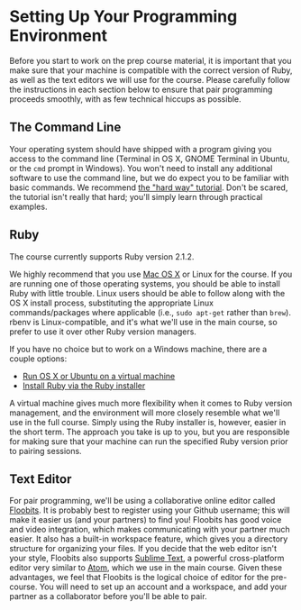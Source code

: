 # Setting Up Your Programming Environment

Before you start to work on the prep course material, it is important
that you make sure that your machine is compatible with the correct
version of Ruby, as well as the text editors we will use for the course.
Please carefully follow the instructions in each section below to ensure
that pair programming proceeds smoothly, with as few technical hiccups
as possible.

## The Command Line

Your operating system should have shipped with a program giving you
access to the command line (Terminal in OS X, GNOME Terminal in Ubuntu,
or the `cmd` prompt in Windows). You won't need to install any
additional software to use the command line, but we do expect you to be
familiar with basic commands. We recommend [the "hard way"
tutorial][cli-hardway]. Don't be scared, the tutorial isn't really that
hard; you'll simply learn through practical examples.

[cli-hardway]: http://cli.learncodethehardway.org/book/

## Ruby

The course currently supports Ruby version 2.1.2.

We highly recommend that you use [Mac OS X][osx-ruby-install] or Linux
for the course. If you are running one of those operating systems, you
should be able to install Ruby with little trouble. Linux users should
be able to follow along with the OS X install process, substituting the
appropriate Linux commands/packages where applicable (i.e., `sudo
apt-get` rather than `brew`). rbenv is Linux-compatible, and it's what
we'll use in the main course, so prefer to use it over other Ruby
version managers.

[osx-ruby-install]: http://github.com/appacademy/meta/setup/ruby.md

If you have no choice but to work on a Windows machine, there are a
couple options:

- [Run OS X or Ubuntu on a virtual machine][virtual-machines]
- [Install Ruby via the Ruby installer][ruby-installer-windows]

A virtual machine gives much more flexibility when it comes to Ruby
version management, and the environment will more closely resemble what
we'll use in the full course. Simply using the Ruby installer is,
however, easier in the short term. The approach you take is up to you,
but you are responsible for making sure that your machine can run the
specified Ruby version prior to pairing sessions.

[virtual-machines]: http://lifehacker.com/5204434/the-beginners-guide-to-creating-virtual-machines-with-virtualbox
[ruby-installer-windows]: http://rubyinstaller.org/

## Text Editor

For pair programming, we'll be using a collaborative online editor
called [Floobits][floobits]. It is probably best to register using your
Github username; this will make it easier us (and your partners) to find
you! Floobits has good voice and video integration, which makes
communicating with your partner much easier. It also has a built-in
workspace feature, which gives you a directory structure for organizing
your files. If you decide that the web editor isn't your style, Floobits
also supports [Sublime Text][sublime-text], a powerful cross-platform
editor very similar to [Atom][atom-editor], which we use in the main
course.  Given these advantages, we feel that Floobits is the logical
choice of editor for the pre-course. You will need to set up an account
and a workspace, and add your partner as a collaborator before you'll be
able to pair.

[floobits]: http://www.floobits.com/
[sublime-text]: http://www.sublimetext.com/
[atom-editor]: https://atom.io/
